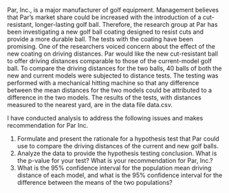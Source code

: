 Par, Inc., is a major manufacturer of golf equipment. Management believes that Par’s market share could be increased with the introduction of a cut-resistant, longer-lasting golf ball. Therefore, the research group at Par has been investigating a new golf ball coating designed to resist cuts and provide a more durable ball. The tests with the coating have been promising.
One of the researchers voiced concern about the effect of the new coating on driving distances. Par would like the new cut-resistant ball to offer driving distances comparable to those of the current-model golf ball. To compare the driving distances for the two balls, 40 balls of both the new and current models were subjected to distance tests. The testing was performed with a mechanical hitting machine so that any difference between the mean distances for the two models could be attributed to a difference in the two models. The results of the tests, with distances measured to the nearest yard, are in the data file data.csv.

I have conducted analysis to address the following issues and makes recommendation for Par Inc.
1. Formulate and present the rationale for a hypothesis test that Par could use to compare the driving distances of the current and new golf balls. 
2. Analyze the data to provide the hypothesis testing conclusion. What is the p-value for your test? What is your recommendation for Par, Inc.? 
3. What is the 95% confidence interval for the population mean driving distance of each model, and what is the 95% confidence interval for the difference between the means of the two populations? 
